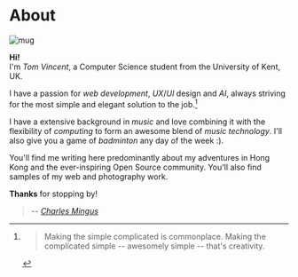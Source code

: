 # About

<span id="mugshot">![mug]</span>

**Hi!**  
I'm *Tom Vincent*, a Computer Science student from the University of Kent, UK.

I have a passion for *web development*, *UX*/*UI* design and *AI*, always
striving for the most simple and elegant solution to the job.[^1]

I have a extensive background in *music* and love combining it with the
flexibility of *computing* to form an awesome blend of *music technology*. I'll
also give you a game of *badminton* any day of the week :).

You'll find me writing here predominantly about my adventures in Hong Kong and
the ever-inspiring Open Source community. You'll also find samples of my web and
photography work.

**Thanks** for stopping by!

[^1]: > Making the simple complicated is commonplace. Making the complicated
simple -- awesomely simple -- that's creativity.
>
> -- <cite>[Charles Mingus][]</cite>

  [mug]: http://www.gravatar.com/avatar/4103b4e9e71e7d5f14b740c9d36c231f?s=140&d=mm&r=PG "My mug shot"
  [Charles Mingus]: http://en.wikipedia.org/wiki/Charles_Mingus "Wikipedia entry on Charles Mingus"

  <!--*[UX]: User Experience-->
  <!--*[UI]: User Interface-->
  <!--*[AI]: Artificial Intelligence-->
